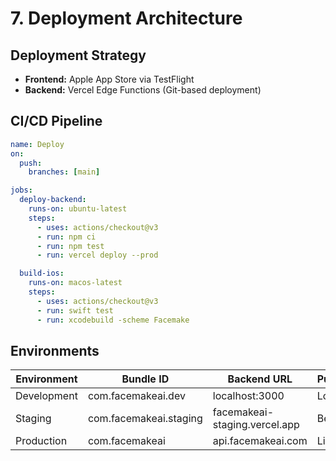 # 7. Deployment Architecture

## Deployment Strategy
- **Frontend:** Apple App Store via TestFlight
- **Backend:** Vercel Edge Functions (Git-based deployment)

## CI/CD Pipeline
```yaml
name: Deploy
on:
  push:
    branches: [main]

jobs:
  deploy-backend:
    runs-on: ubuntu-latest
    steps:
      - uses: actions/checkout@v3
      - run: npm ci
      - run: npm test
      - run: vercel deploy --prod

  build-ios:
    runs-on: macos-latest
    steps:
      - uses: actions/checkout@v3
      - run: swift test
      - run: xcodebuild -scheme Facemake
```

## Environments
| Environment | Bundle ID | Backend URL | Purpose |
|------------|-----------|-------------|---------|
| Development | com.facemakeai.dev | localhost:3000 | Local |
| Staging | com.facemakeai.staging | facemakeai-staging.vercel.app | Beta |
| Production | com.facemakeai | api.facemakeai.com | Live |
